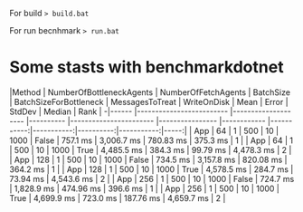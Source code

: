 For build
`> build.bat`

For run becnhmark
`> run.bat`

# Some stasts with benchmarkdotnet

 |Method | NumberOfBottleneckAgents | NumberOfFetchAgents | BatchSize | BatchSizeForBottleneck | MessagesToTreat | WriteOnDisk |       Mean |      Error |    StdDev |     Median | Rank |
-|------ |------------------------- |-------------------- |---------- |----------------------- |---------------- |------------ |-----------:|-----------:|----------:|-----------:|-----:|
 |   App |                       64 |                   1 |       500 |                     10 |            1000 |       False |   757.1 ms | 3,006.7 ms | 780.83 ms |   375.3 ms |    1 |
 |   App |                       64 |                   1 |       500 |                     10 |            1000 |        True | 4,485.5 ms |   384.3 ms |  99.79 ms | 4,478.3 ms |    2 |
 |   App |                      128 |                   1 |       500 |                     10 |            1000 |       False |   734.5 ms | 3,157.8 ms | 820.08 ms |   364.2 ms |    1 |
 |   App |                      128 |                   1 |       500 |                     10 |            1000 |        True | 4,578.5 ms |   284.7 ms |  73.94 ms | 4,543.6 ms |    2 |
 |   App |                      256 |                   1 |       500 |                     10 |            1000 |       False |   724.7 ms | 1,828.9 ms | 474.96 ms |   396.6 ms |    1 |
 |   App |                      256 |                   1 |       500 |                     10 |            1000 |        True | 4,699.9 ms |   723.0 ms | 187.76 ms | 4,659.7 ms |    2 |
